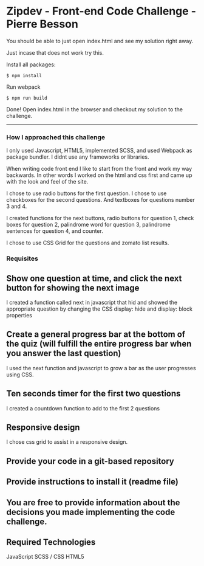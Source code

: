 # Zipdev - Front-end Code Challenge - Pierre Besson

You should be able to just open index.html and see my solution right away.

Just incase that does not work try this.


Install all packages:
```
$ npm install
```

Run webpack
```
$ npm run build
```

Done! Open index.html in the browser and checkout my solution to the challenge.

----

### How I approached this challenge

I only used Javascript, HTML5, implemented SCSS, and used Webpack as package bundler. I didnt use any frameworks or libraries.

When writing code front end I like to start from the front and work my way backwards. In other words I worked on the html and css first and came up with the look and feel of the site. 

I chose to use radio buttons for the first question. I chose to use checkboxes for the second questions. And textboxes for questions number 3 and 4. 

I created functions for the next buttons, radio buttons for question 1, check boxes for question 2, palindrome word for question 3, palindrome sentences for question 4, and counter.

I chose to use CSS Grid for the questions and zomato list results.

### Requisites

## Show one question at time, and click the next button for showing the next image

I created a function called next in javascript that hid and showed the appropriate question by changing the CSS display: hide and display: block properties

## Create a general progress bar at the bottom of the quiz (will fulfill the entire progress bar when you answer the last question)

I used the next function and javascript to grow a bar as the user progresses using CSS.

## Ten seconds timer for the first two questions

I created a countdown function to add to the first 2 questions

## Responsive design

I chose css grid to assist in a responsive design.

## Provide your code in a git-based repository
## Provide instructions to install it (readme file)
## You are free to provide information about the decisions you made implementing the code challenge.

## Required Technologies

JavaScript
SCSS / CSS
HTML5

